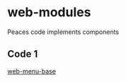 # web-modules
 Peaces code implements components

## Code 1

[web-menu-base](https://github.com/wsricardo/web-modules/web-menu-base)
